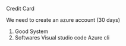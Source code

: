 
Credit Card

We need to create an azure account (30 days)

1. Good System 
2. Softwares
    Visual studio code
    Azure cli
